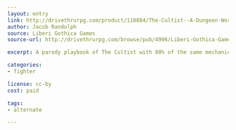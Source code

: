 ```yaml
---
layout: entry
link: http://drivethrurpg.com/product/110884/The-Cultist--A-Dungeon-World-Playbook
author: Jacob Randolph
source: Liberi Gothica Games
source-url: http://drivethrurpg.com/browse/pub/4996/Liberi-Gothica-Games

excerpt: A parody playbook of The Cultist with 80% of the same mechanics, but an entirely different feel and fiction behind it. The True Friend recruits friends to help him out and make him The Real Hero.

categories:
- fighter

license: cc-by
cost: paid

tags:
- alternate

---
```

